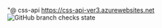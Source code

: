 "@ css-api https://css-api-ver3.azurewebsites.net
![GitHub branch checks state](https://img.shields.io/github/checks-status/css-saler-system/css-api/develop?color=green&label=State)